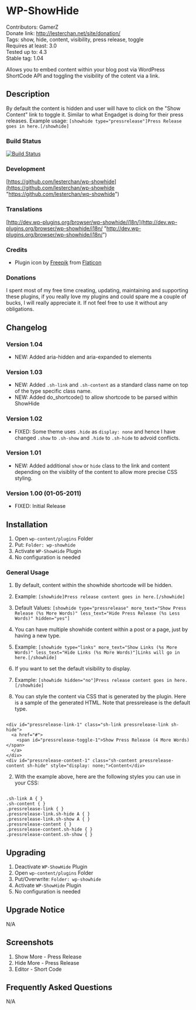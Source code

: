 # WP-ShowHide
Contributors: GamerZ  
Donate link: http://lesterchan.net/site/donation/  
Tags: show, hide, content, visibility, press release, toggle  
Requires at least: 3.0  
Tested up to: 4.3  
Stable tag: 1.04  

Allows you to embed content within your blog post via WordPress ShortCode API and toggling the visibility of the cotent via a link.

## Description
By default the content is hidden and user will have to click on the "Show Content" link to toggle it. Similar to what Engadget is doing for their press releases. Example usage: `[showhide type="pressrelease"]Press Release goes in here.[/showhide]`

### Build Status
[![Build Status](https://travis-ci.org/lesterchan/wp-showhide.svg?branch=master)](https://travis-ci.org/lesterchan/wp-showhide)

### Development
[https://github.com/lesterchan/wp-showhide](https://github.com/lesterchan/wp-showhide "https://github.com/lesterchan/wp-showhide")

### Translations
[http://dev.wp-plugins.org/browser/wp-showhide/i18n/](http://dev.wp-plugins.org/browser/wp-showhide/i18n/ "http://dev.wp-plugins.org/browser/wp-showhide/i18n/")

### Credits
* Plugin icon by [Freepik](http://www.freepik.com) from [Flaticon](http://www.flaticon.com)

### Donations
I spent most of my free time creating, updating, maintaining and supporting these plugins, if you really love my plugins and could spare me a couple of bucks, I will really appreciate it. If not feel free to use it without any obligations.

## Changelog
### Version 1.04
* NEW: Added aria-hidden and aria-expanded to elements

### Version 1.03
* NEW: Added `.sh-link` and `.sh-content` as a standard class name on top of the type specific class name.
* NEW: Added do_shortcode() to allow shortcode to be parsed within ShowHide

### Version 1.02
* FIXED: Some theme uses `.hide` as `display: none` and hence I have changed `.show` to `.sh-show` and `.hide` to `.sh-hide` to advoid conflicts.

### Version 1.01
* NEW: Added additional `show` or `hide` class to the link and content depending on the visiblity of the content to allow more precise CSS styling.

### Version 1.00 (01-05-2011)
* FIXED: Initial Release

## Installation

1. Open `wp-content/plugins` Folder
2. Put: `Folder: wp-showhide`
3. Activate `WP-ShowHide` Plugin
4. No configuration is needed

### General Usage
1. By default, content within the showhide shortcode will be hidden.
2. Example: `[showhide]Press release content goes in here.[/showhide]`
3. Default Values: `[showhide type="pressrelease" more_text="Show Press Release (%s More Words)" less_text="Hide Press Release (%s Less Words)" hidden="yes"]`

1. You can have multiple showhide content within a post or a page, just by having a new type.
2. Example: `[showhide type="links" more_text="Show Links (%s More Words)" less_text="Hide Links (%s More Words)"]Links will go in here.[/showhide]`

1. If you want to set the default visibility to display.
2. Example: `[showhide hidden="no"]Press release content goes in here.[/showhide]`

1. You can style the content via CSS that is generated by the plugin. Here is a sample of the generated HTML. Note that pressrelease is the default type.
<code>
&lt;div id="pressrelease-link-1" class="sh-link pressrelease-link sh-hide"&gt;  
&nbsp;&nbsp;&lt;a href="#"&gt;  
&nbsp;&nbsp;&nbsp;&nbsp;&lt;span id="pressrelease-toggle-1"&gt;Show Press Release (4 More Words)&lt;/span&gt;  
&nbsp;&nbsp;&lt;/a&gt;  
&lt;/div&gt;  
&lt;div id="pressrelease-content-1" class="sh-content pressrelease-content sh-hide" style="display: none;"&gt;Content&lt;/div&gt;
</code>

2. With the example above, here are the following styles you can use in your CSS:
<code>
.sh-link A { }  
.sh-content { }  
.pressrelease-link { }  
.pressrelease-link.sh-hide A { }  
.pressrelease-link.sh-show A { }  
.pressrelease-content { }  
.pressrelease-content.sh-hide { }  
.pressrelease-content.sh-show { }
</code>

## Upgrading

1. Deactivate `WP-ShowHide` Plugin
2. Open `wp-content/plugins` Folder
3. Put/Overwrite: `Folder: wp-showhide`
4. Activate `WP-ShowHide` Plugin
5. No configuration is needed
	
## Upgrade Notice

N/A

## Screenshots

1. Show More - Press Release
2. Hide More - Press Release
3. Editor - Short Code

## Frequently Asked Questions

N/A
